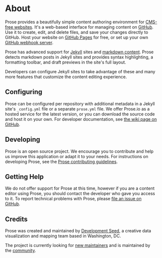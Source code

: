 # About

Prose provides a beautifully simple content authoring environment for [CMS-free websites](https://web.archive.org/web/20150307201729/http://www.developmentseed.org/blog/2012/07/27/build-cms-free-websites). It's a web-based interface for managing content on [GitHub](http://github.com). Use it to create, edit, and delete files, and save your changes directly to GitHub. Host your website on [GitHub Pages](http://pages.github.com) for free, or set up your own [GitHub webhook server](https://web.archive.org/web/20160316104312/https://developmentseed.org/blog/2013/05/01/introducing-jekyll-hook/).

Prose has advanced support for [Jekyll](http://jekyllrb.com/) sites and [markdown content](http://daringfireball.net/projects/markdown/). Prose detects markdown posts in Jekyll sites and provides syntax highlighting, a formatting toolbar, and draft previews in the site's full layout.

Developers can configure Jekyll sites to take advantage of these and many more features that customize the content editing experience.

## Configuring

Prose can be configured per repository with additional metadata in a Jekyll site's `_config.yml` file or a separate `prose.yml` file. We offer Prose.io as a hosted service for the latest version, or you can download the source code and host it on your own. For developer documentation, see [the wiki page on GitHub](https://github.com/prose/prose/wiki).

## Developing

Prose is an open source project. We encourage you to contribute and help us improve this application or adapt it to your needs. For instructions on developing Prose, see the [Prose contributing guidelines](https://github.com/prose/prose/blob/master/CONTRIBUTING.md).

## Getting Help

We do not offer support for Prose at this time, however if you are a content editor using Prose, you should contact the developer who gave you access to it. To report technical problems with Prose, please [file an issue on GitHub](https://github.com/prose/prose/issues).

## Credits

Prose was created and maintained by [Development Seed](http://developmentseed.org), a creative data visualization and mapping team based in Washington, DC. 

The project is currently looking for [new maintainers](https://github.com/prose/prose/issues/743) and is maintained by the [community](https://github.com/prose/prose/graphs/contributors).
